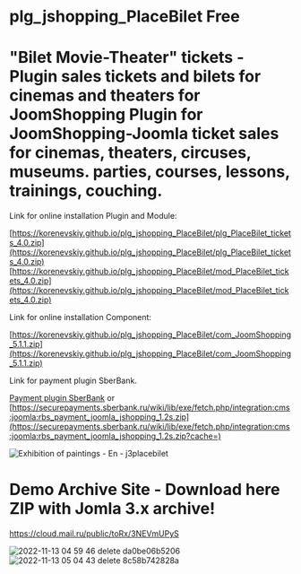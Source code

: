 # plg_jshopping_PlaceBilet Free
# "Bilet Movie-Theater" tickets - Plugin sales tickets and bilets for cinemas and theaters for JoomShopping Plugin for JoomShopping-Joomla ticket sales for cinemas, theaters, circuses, museums. parties, courses, lessons, trainings, couching.

Link for online installation Plugin and Module:

[https://korenevskiy.github.io/plg_jshopping_PlaceBilet/plg_PlaceBilet_tickets_4.0.zip](https://korenevskiy.github.io/plg_jshopping_PlaceBilet/plg_PlaceBilet_tickets_4.0.zip)
[https://korenevskiy.github.io/plg_jshopping_PlaceBilet/mod_PlaceBilet_tickets_4.0.zip](https://korenevskiy.github.io/plg_jshopping_PlaceBilet/mod_PlaceBilet_tickets_4.0.zip)

Link for online installation Component:

[https://korenevskiy.github.io/plg_jshopping_PlaceBilet/com_JoomShopping_5.1.1.zip](https://korenevskiy.github.io/plg_jshopping_PlaceBilet/com_JoomShopping_5.1.1.zip)

Link for payment plugin SberBank.

[Payment plugin SberBank](https://securepayments.sberbank.ru/wiki/doku.php/integration:cms:joomla:start) or 
[https://securepayments.sberbank.ru/wiki/lib/exe/fetch.php/integration:cms:joomla:rbs_payment_joomla_jshopping_1.2s.zip](https://securepayments.sberbank.ru/wiki/lib/exe/fetch.php/integration:cms:joomla:rbs_payment_joomla_jshopping_1.2s.zip?cache=)
 
![Exhibition of paintings - En - j3placebilet](https://user-images.githubusercontent.com/6898474/145529212-06d132d5-c701-434c-880e-be2486bfd927.png)









# Demo Archive Site - Download here ZIP with Jomla 3.x archive! 

https://cloud.mail.ru/public/toRx/3NEVmUPyS

![2022-11-13 04 59 46 delete da0be06b5206](https://user-images.githubusercontent.com/6898474/201502080-8222b7fd-324a-4a6b-8cc3-b0d0a52cb085.png)
![2022-11-13 05 04 43 delete 8c58b742828a](https://user-images.githubusercontent.com/6898474/201502081-5505c56f-ab55-4eaa-988b-7e4a2fe524b8.png)

